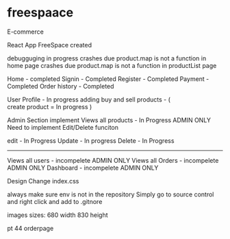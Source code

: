 # freespaace
E-commerce

React App FreeSpace created 

debugguging in progress
crashes due product.map is not a function in home page
crashes due product.map is not a function in productList page

Home - completed
Signin - Completed
Register - Completed
Payment - Completed
Order history - Completed

User Profile - In progress
adding buy and sell products - 
(   
    create product = In progress
)

Admin Section implement
Views all products - In Progress ADMIN ONLY
Need to implement Edit/Delete funciton

edit - In Progress
Update - In progress
Delete - In Progress

------------------------------------------------------------------

Views all users - incompelete  ADMIN ONLY
Views all Orders - incompelete  ADMIN ONLY
Dashboard - incompelete  ADMIN ONLY

Design Change index.css


always make sure env is not in the repository 
Simply go to source control and right click and add to .gitnore



images sizes:
680 width 830 height

pt 44 orderpage